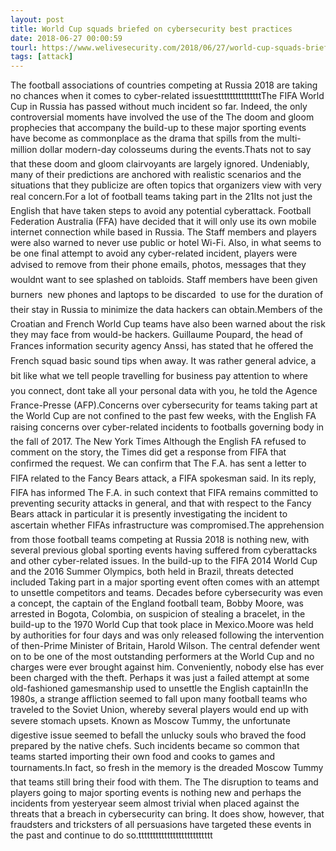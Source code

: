 ```yaml
---
layout: post
title: World Cup squads briefed on cybersecurity best practices
date: 2018-06-27 00:00:59
tourl: https://www.welivesecurity.com/2018/06/27/world-cup-squads-briefed-cybersecurity-best-practices/
tags: [attack]
---
```

The football associations of countries competing at Russia 2018 are taking no chances when it comes to cyber-related issuestttttttttttttttThe FIFA World Cup in Russia has passed without much incident so far. Indeed, the only controversial moments have involved the use of the The doom and gloom prophecies that accompany the build-up to these major sporting events have become as commonplace as the drama that spills from the multi-million dollar modern-day colosseums during the events.Thats not to say that these doom and gloom clairvoyants are largely ignored. Undeniably, many of their predictions are anchored with realistic scenarios and the situations that they publicize are often topics that organizers view with very real concern.For a lot of football teams taking part in the 21Its not just the English that have taken steps to avoid any potential cyberattack. Football Federation Australia (FFA) have decided that it will only use its own mobile internet connection while based in Russia. The Staff members and players were also warned to never use public or hotel Wi-Fi. Also, in what seems to be one final attempt to avoid any cyber-related incident, players were advised to remove from their phone emails, photos, messages that they wouldnt want to see splashed on tabloids. Staff members have been given burners  new phones and laptops to be discarded  to use for the duration of their stay in Russia to minimize the data hackers can obtain.Members of the Croatian and French World Cup teams have also been warned about the risk they may face from would-be hackers. Guillaume Poupard, the head of Frances information security agency Anssi, has stated that he offered the French squad basic sound tips when away. It was rather general advice, a bit like what we tell people travelling for business pay attention to where you connect, dont take all your personal data with you, he told the Agence France-Presse (AFP).Concerns over cybersecurity for teams taking part at the World Cup are not confined to the past few weeks, with the English FA raising concerns over cyber-related incidents to footballs governing body in the fall of 2017. The New York Times Although the English FA refused to comment on the story, the Times did get a response from FIFA that confirmed the request. We can confirm that The F.A. has sent a letter to FIFA related to the Fancy Bears attack, a FIFA spokesman said. In its reply, FIFA has informed The F.A. in such context that FIFA remains committed to preventing security attacks in general, and that with respect to the Fancy Bears attack in particular it is presently investigating the incident to ascertain whether FIFAs infrastructure was compromised.The apprehension from those football teams competing at Russia 2018 is nothing new, with several previous global sporting events having suffered from cyberattacks and other cyber-related issues. In the build-up to the FIFA 2014 World Cup and the 2016 Summer Olympics, both held in Brazil, threats detected included Taking part in a major sporting event often comes with an attempt to unsettle competitors and teams. Decades before cybersecurity was even a concept, the captain of the England football team, Bobby Moore, was arrested in Bogota, Colombia, on suspicion of stealing a bracelet, in the build-up to the 1970 World Cup that took place in Mexico.Moore was held by authorities for four days and was only released following the intervention of then-Prime Minister of Britain, Harold Wilson. The central defender went on to be one of the most outstanding performers at the World Cup and no charges were ever brought against him. Conveniently, nobody else has ever been charged with the theft. Perhaps it was just a failed attempt at some old-fashioned gamesmanship used to unsettle the English captain!In the 1980s, a strange affliction seemed to fall upon many football teams who traveled to the Soviet Union, whereby several players would end up with severe stomach upsets. Known as Moscow Tummy, the unfortunate digestive issue seemed to befall the unlucky souls who braved the food prepared by the native chefs. Such incidents became so common that teams started importing their own food and cooks to games and tournaments.In fact, so fresh in the memory is the dreaded Moscow Tummy that teams still bring their food with them. The The disruption to teams and players going to major sporting events is nothing new and perhaps the incidents from yesteryear seem almost trivial when placed against the threats that a breach in cybersecurity can bring. It does show, however, that fraudsters and tricksters of all persuasions have targeted these events in the past and continue to do so.tttttttttttttttttttttttttt